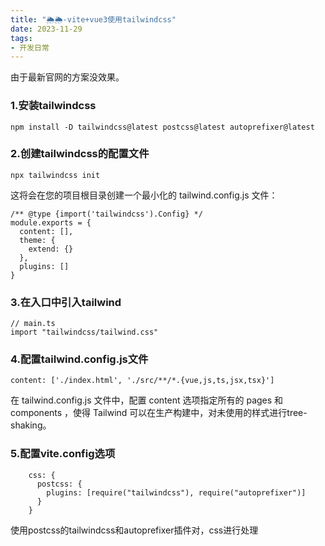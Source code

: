 ```yaml
---
title: "🌦🌦-vite+vue3使用tailwindcss"
date: 2023-11-29
tags: 
- 开发日常
---
```

由于最新官网的方案没效果。

### 1.安装tailwindcss

```
npm install -D tailwindcss@latest postcss@latest autoprefixer@latest
```
### 2.创建tailwindcss的配置文件

```
npx tailwindcss init
```
这将会在您的项目根目录创建一个最小化的 tailwind.config.js 文件：
```
/** @type {import('tailwindcss').Config} */
module.exports = {
  content: [],
  theme: {
    extend: {}
  },
  plugins: []
}

```
### 3.在入口中引入tailwind
```
// main.ts
import "tailwindcss/tailwind.css"
```

### 4.配置tailwind.config.js文件

```
content: ['./index.html', './src/**/*.{vue,js,ts,jsx,tsx}']
```

在 tailwind.config.js 文件中，配置 content 选项指定所有的 pages 和 components ，使得 Tailwind 可以在生产构建中，对未使用的样式进行tree-shaking。

### 5.配置vite.config选项
```
    css: {
      postcss: {
        plugins: [require("tailwindcss"), require("autoprefixer")]
      }
    }
```

使用postcss的tailwindcss和autoprefixer插件对，css进行处理

